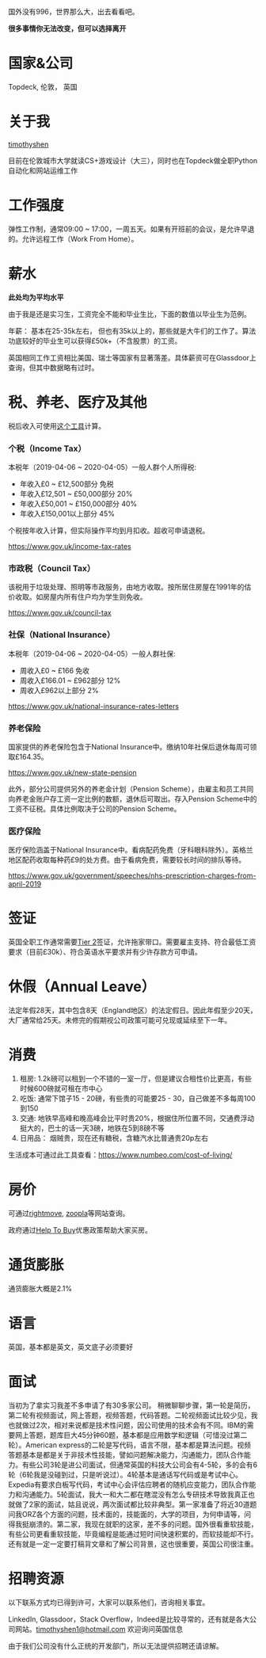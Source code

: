 国外没有996，世界那么大，出去看看吧。

**很多事情你无法改变，但可以选择离开**

# 国家&公司

Topdeck, 伦敦， 英国

# 关于我

[timothyshen](https://github.com/timothyshen)

目前在伦敦城市大学就读CS+游戏设计（大三），同时也在Topdeck做全职Python自动化和网站运维工作

# 工作强度

弹性工作制，通常09:00 ~ 17:00，一周五天。如果有开班前的会议，是允许早退的。允许远程工作（Work From Home）。

# 薪水

**此处均为平均水平**

由于我是还是实习生，工资完全不能和毕业生比，下面的数值以毕业生为范例。

年薪： 基本在25-35k左右， 但也有35k以上的，那些就是大牛们的工作了。算法功底较好的毕业生可以获得£50k+（不含股票）的工资。

英国相同工作工资相比美国、瑞士等国家有显著落差。具体薪资可在Glassdoor上查询，但其中数据略有过时。

# 税、养老、医疗及其他
  
税后收入可使用[这个工具](https://www.moneysavingexpert.com/tax-calculator/)计算。

### 个税（Income Tax）

本税年（2019-04-06 ~ 2020-04-05）一般人群个人所得税:
* 年收入£0 ~ £12,500部分 免税
* 年收入£12,501 ~ £50,000部分 20%
* 年收入£50,001 ~ £150,000部分 40%
* 年收入£150,001以上部分 45%

个税按年收入计算，但实际操作平均到月扣收。超收可申请退税。

https://www.gov.uk/income-tax-rates

### 市政税（Council Tax）

该税用于垃圾处理、照明等市政服务，由地方收取。按所居住房屋在1991年的估价收取。如房屋内所有住户均为学生则免收。

https://www.gov.uk/council-tax

### 社保（National Insurance）

本税年（2019-04-06 ~ 2020-04-05）一般人群社保:
* 周收入£0 ~ £166 免收
* 周收入£166.01 ~ £962部分 12%
* 周收入£962以上部分 2%

https://www.gov.uk/national-insurance-rates-letters

### 养老保险

国家提供的养老保险包含于National Insurance中。缴纳10年社保后退休每周可领取£164.35。

https://www.gov.uk/new-state-pension

此外，部分公司提供另外的养老金计划（Pension Scheme），由雇主和员工共同向养老金账户存工资一定比例的数额，退休后可取出。存入Pension Scheme中的工资不征税。具体比例取决于公司的Pension Scheme。

### 医疗保险

医疗保险涵盖于National Insurance中。看病配药免费（牙科眼科除外）。英格兰地区配药收取每种药£9的处方费。由于看病免费，需要较长时间的排队等待。

https://www.gov.uk/government/speeches/nhs-prescription-charges-from-april-2019

# 签证

英国全职工作通常需要[Tier 2](https://www.gov.uk/tier-2-general)签证，允许拖家带口。需要雇主支持、符合最低工资要求（目前£30k）、符合英语水平要求并有少许存款方可申请。

# 休假（Annual Leave）

法定年假28天，其中包含8天（England地区）的法定假日。因此年假至少20天，大厂通常给25天。未修完的假期视公司政策可能可兑现或延续至下一年。
  
# 消费

1. 租房: 1.2k磅可以租到一个不错的一室一厅，但是建议合租性价比更高，有些时候600磅就可租在市中心
2. 吃饭: 通常下馆子15 - 20磅，有些贵的可能要25 - 30，自己做差不多每周100到150
3. 交通: 地铁早高峰和晚高峰会比平时贵20%，根据住所位置不同，交通费浮动挺大的，巴士的话一天3磅，地铁在5到8磅不等
4. 日用品： 烟贼贵，现在还有糖税，含糖汽水比普通贵20p左右

生活成本可通过此工具查看：https://www.numbeo.com/cost-of-living/

# 房价

可通过[rightmove](http://rightmove.com), [zoopla](https://www.zoopla.co.uk)等网站查询。

政府通过[Help To Buy](https://www.helptobuy.gov.uk/)优惠政策帮助大家买房。

# 通货膨胀

通货膨胀大概是2.1%

# 语言

英国，基本都是英文，英文底子必须要好

# 面试

当初为了拿实习我差不多申请了有30多家公司。 
稍微聊聊步骤，第一轮是简历，第二轮有视频面试，网上答题，视频答题，代码答题。二轮视频面试比较少见，我也就做过2次，相对来说都是技术性问题，因公司使用的技术会有不同。IBM的需要网上答题，题库巨大45分钟60题，基本都是应用数学和逻辑（可惜没过第二轮）。American express的二轮是写代码，语言不限，基本都是算法问题。视频答题基本是都是关于非技术性技能，譬如问题解决能力，沟通能力，团队合作能力。有些公司3轮是进公司面试，但通常英国的科技大公司会有4-5轮，多的会有6轮（6轮我是没碰到过，只是听说过）。4轮基本是通话写代码或是考试中心。Expedia有要求白板写代码，考试中心会评估应聘者的随机应变能力，团队合作能力和沟通能力。5轮面试，我大一和大二都在瞎混没有怎么专研技术导致我真正也就做了2家的面试，姑且说说，两次面试都比较非典型。第一家准备了将近30道题问我ORZ各个方面的问题，技术面的，技能面的，大学的项目，为何申请等，问得我挺崩溃的。第二家，我现在就职的这家，差不多的问题。国外很看重软技能，有些公司更看重软技能，毕竟编程是能通过短时间快速积累的，而软技能却不行。还有就是一定一定要打稿背文章和了解公司背景，这也很重要，英国公司很注重。

# 招聘资源

以下联系方式均已得到许可，大家可以联系他们，咨询相关事宜。

LinkedIn, Glassdoor，Stack Overflow，Indeed是比较寻常的，还有就是各大公司网站。timothyshen1@hotmail.com 欢迎询问英国信息

由于我们公司没有什么正统的开发部门，所以无法提供招聘还请谅解。

